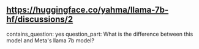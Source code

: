 ## https://huggingface.co/yahma/llama-7b-hf/discussions/2

contains_question: yes
question_part: What is the difference between this model and Meta's llama 7b model?